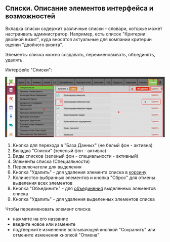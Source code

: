 ## Списки. Описание элементов интерфейса и возможностей

Вкладка списки содержит различные списки - словари, которые может настраивать администратор.
Например, есть список "Критерии: двойной визит", куда вносятся актуальные для компании критерии оценки "двойного визита".

Элементы списка можно создавать, переименовывать, объединять, удалять.


Интерфейс "Списки":

![](../images/database-dict.png)

1. Кнопка для перехода в "База Данных" (не белый фон - активна)
2. Вкладка "Списки" (зеленый фон - активна)
3. Виды списков (зеленый фон - специальности - активный)
4. Элементы списка (Специальности)
5. Переключатели для выделения
6. Кнопка "Удалить" - для удаления элемента списка в [корзину](database-trash.md)
7. Количество выбранных элементов и кнопка "Сброс" для отмены выделения всех элементов
8. Кнопка "Объединить" - для [объединения](database-dict-merge.md) выделенных элементов списка
9. Кнопка "Удалить" - для удаления выделенных элементов списка

Чтобы переименовать элемент списка: 
  - нажмите на его название
  - введите новое или измените 
  - подтвержите изменение всплывающей кнопкой "Сохранить" или отмените изменения кнопкой "Отмена"
